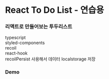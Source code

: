 # React To Do List - 연습용

### 리액트로 만들어보는 투두리스트

typescript\
styled-components\
recoil\
react-hook\
recoilPersist 사용해서 데이터 localstorage 저장

### Demo
